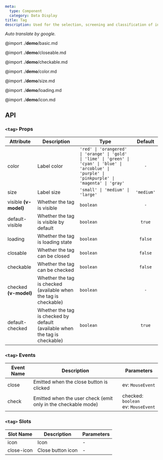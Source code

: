 ```yaml
meta:
  type: Component
  category: Data Display
title: Tag
description: Used for the selection, screening and classification of information. Users use tags for information feedback and interactive operations.
```

*Auto translate by google.*

@import ./__demo__/basic.md

@import ./__demo__/closeable.md

@import ./__demo__/checkable.md

@import ./__demo__/color.md

@import ./__demo__/size.md

@import ./__demo__/loading.md

@import ./__demo__/icon.md

## API


### `<tag>` Props

|Attribute|Description|Type|Default|
|---|---|---|:---:|
|color|Label color|`'red' \| 'orangered' \| 'orange' \| 'gold' \| 'lime' \| 'green' \| 'cyan' \| 'blue' \| 'arcoblue' \| 'purple' \| 'pinkpurple' \| 'magenta' \| 'gray'`|`-`|
|size|Label size|`'small' \| 'medium' \| 'large'`|`'medium'`|
|visible **(v-model)**|Whether the tag is visible|`boolean`|`-`|
|default-visible|Whether the tag is visible by default|`boolean`|`true`|
|loading|Whether the tag is loading state|`boolean`|`false`|
|closable|Whether the tag can be closed|`boolean`|`false`|
|checkable|Whether the tag can be checked|`boolean`|`false`|
|checked **(v-model)**|Whether the tag is checked (available when the tag is checkable)|`boolean`|`-`|
|default-checked|Whether the tag is checked by default (available when the tag is checkable)|`boolean`|`true`|
### `<tag>` Events

|Event Name|Description|Parameters|
|---|---|---|
|close|Emitted when the close button is clicked|ev: `MouseEvent`|
|check|Emitted when the user check (emit only in the checkable mode)|checked: `boolean`<br>ev: `MouseEvent`|
### `<tag>` Slots

|Slot Name|Description|Parameters|
|---|---|---|
|icon|Icon|-|
|close-icon|Close button icon|-|


